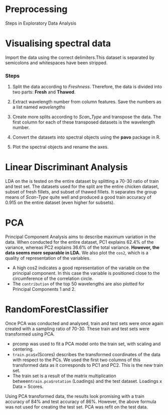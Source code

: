 # Preprocessing

Steps in Exploratory Data Analysis

# Visualising spectral data

Import the data  using the correct delimiters.This dataset is separated by semicolons and whitespaces have been stripped.
### Steps

1. Split the data according to _Freshness_. Therefore, the data is divided into two parts: **Fresh** and **Thawed**.

2. Extract wavelength number from column features. Save the numbers as a list named *wavelengths*

3. Create more splits according to *Scan_Type* and transpose the data. The first column for each of these transposed datasets is the wavelength number.

4. Convert the datasets into spectral objects using the **pavo** package in R.
5. Plot the spectral objects and rename the axes.


# Linear Discriminant Analysis

LDA on the is tested on the entire dataset by splitting a 70-30 ratio of train and test set. The datasets used for the split are the entire chicken dataset, subset of fresh fillets, and subset of thawed fillets.
It separates the group means of *Scan-Type* quite well and produced a good train accuracy of 0.915 on the entire dataset (even higher for subsets).

# PCA
Principal Component Analysis aims to describe maximum variation in the data. When conducted for the entire dataset, PC1 explains 62.4% of the variance, whereas PC2 explains 36.6% of the total variance. **However, the data seems more separable in LDA.**
We also plot the `cos2`, which is a quality of representation of the variables.
* A high cos2 indicates a good representation of the variable on the principal component. In this case the variable is positioned close to the circumference of the correlation circle.
* The `contribution` of the top 50 wavelengths are also plotted for Principal Components 1 and 2.

# RandomForestClassifier
Once PCA was conducted and analysed, train and test sets were once again created with a sampling ratio of 70-30. These train and test sets were transformed using PCA.
* prcomp was used to fit a PCA model onto the train set, with scaling and centering.
* `train.pca$x`(Scores) describes the transformed coordinates of the data with respect to the PCs. We used the first two columns of this transformed data as it corresponds to PC1 and PC2. This is the new train set.
* The train set is a result of the matrix multiplication between`train.pca$rotation` (Loadings) and the test dataset. Loadings x Data = Scores. 

Using PCA transformed data, the results look promising with a train accuracy of 84% and test accuracy of 86%. However, the above formula was not used for creating the test set. PCA was refit on the test data.